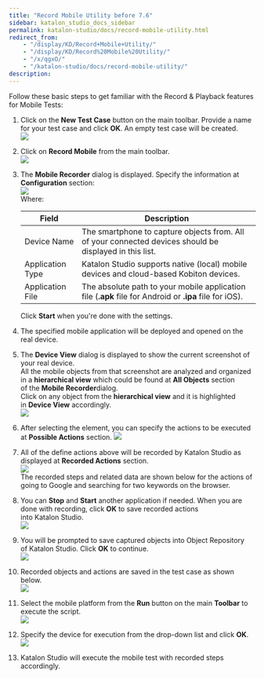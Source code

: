 ```yaml
---
title: "Record Mobile Utility before 7.6" 
sidebar: katalon_studio_docs_sidebar
permalink: katalon-studio/docs/record-mobile-utility.html 
redirect_from:
    - "/display/KD/Record+Mobile+Utility/"
    - "/display/KD/Record%20Mobile%20Utility/"
    - "/x/qgxO/"
    - "/katalon-studio/docs/record-mobile-utility/"
description: 
---
```

Follow these basic steps to get familiar with the Record & Playback features for Mobile Tests:

1.  Click on the **New Test Case** button on the main toolbar. Provide a name for your test case and click **OK**. An empty test case will be created.   
    ![](https://github.com/katalon-studio/docs-images/raw/master/katalon-studio/docs/record-mobile-utility/image2017-2-23-113A473A35.png)  
      
    
2.  Click on **Record Mobile** from the main toolbar.  
    ![](https://github.com/katalon-studio/docs-images/raw/master/katalon-studio/docs/record-mobile-utility/image2017-5-21-133A203A26.png)  
      
    
3.  The **Mobile Recorder** dialog is displayed. Specify the information at **Configuration** section:  
    ![](https://github.com/katalon-studio/docs-images/raw/master/katalon-studio/docs/record-mobile-utility/image2017-8-21-143A03A0.png)  
    Where:
    
    <table><thead><tr><th>Field</th><th>Description</th></tr></thead><tbody><tr><td>Device Name</td><td>The smartphone to capture objects from. All of your connected devices should be displayed in this list.</td></tr><tr><td>Application Type</td><td>Katalon Studio supports native (local) mobile devices and cloud-based Kobiton devices.<br></td></tr><tr><td>Application File</td><td>The absolute path to your mobile application file (<strong>.apk</strong>&nbsp;file for Android or&nbsp;<strong>.ipa</strong>&nbsp;file for iOS).</td></tr></tbody></table>
    
    Click **Start** when you're done with the settings.
    
4.  The specified mobile application will be deployed and opened on the real device. 
    
      
    
5.  The **Device View** dialog is displayed to show the current screenshot of your real device.  
    All the mobile objects from that screenshot are analyzed and organized in a **hierarchical view** which could be found at **All Objects** section of the **Mobile Recorder**dialog.  
    Click on any object from the **hierarchical view** and it is highlighted in **Device View** accordingly.  
    ![](https://github.com/katalon-studio/docs-images/raw/master/katalon-studio/docs/record-mobile-utility/image2017-8-21-173A93A54.png)  
      
    
6.  After selecting the element, you can specify the actions to be executed at **Possible Actions** section.
    ![](https://github.com/katalon-studio/docs-images/raw/master/katalon-studio/docs/record-mobile-utility/image2017-5-30-143A343A41.png)
    
7.  All of the define actions above will be recorded by Katalon Studio as displayed at **Recorded Actions** section.  
    ![](https://github.com/katalon-studio/docs-images/raw/master/katalon-studio/docs/record-mobile-utility/image2017-5-21-133A513A21.png)  
    The recorded steps and related data are shown below for the actions of going to Google and searching for two keywords on the browser.  

8.  You can **Stop** and **Start** another application if needed. When you are done with recording, click **OK** to save recorded actions into Katalon Studio.  
    ![](https://github.com/katalon-studio/docs-images/raw/master/katalon-studio/docs/record-mobile-utility/image2017-8-24-153A23A49.png)  

9.  You will be prompted to save captured objects into Object Repository of Katalon Studio. Click **OK** to continue.  
    ![](https://github.com/katalon-studio/docs-images/raw/master/katalon-studio/docs/record-mobile-utility/image2017-5-21-133A543A21.png)  

10.  Recorded objects and actions are saved in the test case as shown below.  
    ![](https://github.com/katalon-studio/docs-images/raw/master/katalon-studio/docs/record-mobile-utility/image2017-6-30-193A403A25.png)  

11.  Select the mobile platform from the **Run** button on the main **Toolbar** to execute the script.    
    ![](https://github.com/katalon-studio/docs-images/raw/master/katalon-studio/docs/record-mobile-utility/image2017-5-21-133A573A54.png)  

12.  Specify the device for execution from the drop-down list and click **OK**.  
    ![](https://github.com/katalon-studio/docs-images/raw/master/katalon-studio/docs/record-mobile-utility/image2017-5-21-133A593A45.png)  

13.  Katalon Studio will execute the mobile test with recorded steps accordingly.

